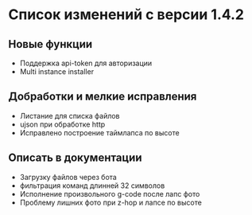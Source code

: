 # Список изменений с версии 1.4.2

## Новые функции
* Поддержка api-token для авторизации
* Multi instance installer

## Добработки и мелкие исправления

* Листание для списка файлов
* ujson при обработке http
* Исправлено построение таймлапса по высоте

## Описать в документации

* Загрузку файлов через бота
* фильтрация команд длинней 32 символов
* Исполнение произвольного g-code после лапс фото
* Проблему лишних фото при z-hop и лапсе по высоте